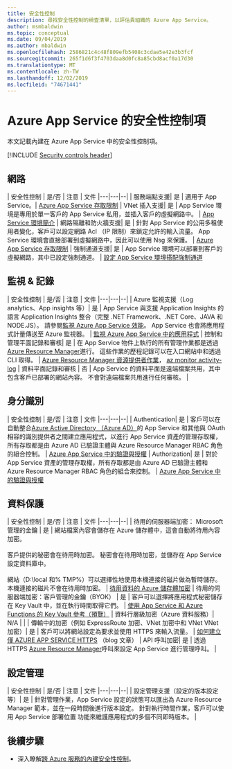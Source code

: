```yaml
---
title: 安全性控制
description: 尋找安全性控制的檢查清單，以評估貴組織的 Azure App Service。
author: msmbaldwin
ms.topic: conceptual
ms.date: 09/04/2019
ms.author: mbaldwin
ms.openlocfilehash: 2586821c4c48f809efb5408c3cdae5e42e3b3fcf
ms.sourcegitcommit: 265f1d6f3f4703daa8d0fc8a85cbd8acf0a17d30
ms.translationtype: MT
ms.contentlocale: zh-TW
ms.lasthandoff: 12/02/2019
ms.locfileid: "74671441"
---
```

# <a name="security-controls-for-azure-app-service"></a>Azure App Service 的安全性控制項

本文記載內建在 Azure App Service 中的安全性控制項。

[!INCLUDE [Security controls header](../../includes/security-controls-header.md)]

## <a name="network"></a>網路

| 安全性控制 | 是/否 | 注意 | 文件
|---|---|--|
| 服務端點支援| 是 | 適用于 App Service。| [Azure App Service 存取限制](app-service-ip-restrictions.md)
| VNet 插入支援| 是 | App Service 環境是專用於單一客戶的 App Service 私用，並插入客戶的虛擬網路中。 | [App Service 環境簡介](environment/intro.md)
| 網路隔離和防火牆支援| 是 | 針對 App Service 的公用多租使用者變化，客戶可以設定網路 Acl （IP 限制）來鎖定允許的輸入流量。  App Service 環境會直接部署到虛擬網路中，因此可以使用 Nsg 來保護。 | [Azure App Service 存取限制](app-service-ip-restrictions.md)
| 強制通道支援| 是 | App Service 環境可以部署到客戶的虛擬網路，其中已設定強制通道。 | [設定 App Service 環境搭配強制通道](environment/forced-tunnel-support.md)

## <a name="monitoring--logging"></a>監視 & 記錄

| 安全性控制 | 是/否 | 注意 | 文件
|---|---|--|
| Azure 監視支援（Log analytics、App insights 等）| 是 | App Service 與支援 Application Insights 的語言 Application Insights 整合（完整 .NET Framework、.NET Core、JAVA 和 NODE.JS）。  請參閱[監視 Azure App Service 效能](../azure-monitor/app/azure-web-apps.md)。 App Service 也會將應用程式計量傳送至 Azure 監視器。 | [監視 Azure App Service 中的應用程式](web-sites-monitor.md)
| 控制和管理平面記錄和審核| 是 | 在 App Service 物件上執行的所有管理作業都是透過[Azure Resource Manager](../azure-resource-manager/index.yml)進行。 這些作業的歷程記錄可以在入口網站中和透過 CLI 取得。 | [Azure Resource Manager 資源提供者作業](../role-based-access-control/resource-provider-operations.md#microsoftweb)， [az monitor activity-log](/cli/azure/monitor/activity-log)
| 資料平面記錄和審核 | 否 | App Service 的資料平面是遠端檔案共用，其中包含客戶已部署的網站內容。  不會對遠端檔案共用進行任何審核。 |

## <a name="identity"></a>身分識別

| 安全性控制 | 是/否 | 注意 |  文件
|---|---|--|
| Authentication| 是 | 客戶可以在自動整合[Azure Active Directory （Azure AD）](../active-directory/index.yml)的 App Service 和其他與 OAuth 相容的識別提供者之間建立應用程式，以進行 App Service 資產的管理存取權，所有存取都是由 Azure AD 已驗證主體與 Azure Resource Manager RBAC 角色的組合控制。 | [Azure App Service 中的驗證與授權](overview-authentication-authorization.md)
| Authorization| 是 | 對於 App Service 資產的管理存取權，所有存取都是由 Azure AD 已驗證主體和 Azure Resource Manager RBAC 角色的組合來控制。  | [Azure App Service 中的驗證與授權](overview-authentication-authorization.md)

## <a name="data-protection"></a>資料保護

| 安全性控制 | 是/否 | 注意 | 文件
|---|---|--|
| 待用的伺服器端加密： Microsoft 管理的金鑰 | 是 | 網站檔案內容會儲存在 Azure 儲存體中，這會自動將待用內容加密。 <br><br>客戶提供的秘密會在待用時加密。 秘密會在待用時加密，並儲存在 App Service 設定資料庫中。<br><br>網站（D:\local 和% TMP%）可以選擇性地使用本機連接的磁片做為暫時儲存。 本機連接的磁片不會在待用時加密。 | [待用資料的 Azure 儲存體加密](../storage/common/storage-service-encryption.md)
| 待用的伺服器端加密：客戶管理的金鑰（BYOK） | 是 | 客戶可以選擇將應用程式秘密儲存在 Key Vault 中，並在執行時間取得它們。 | [使用 App Service 和 Azure Functions 的 Key Vault 參考（預覽）](app-service-key-vault-references.md)
| 資料行層級加密（Azure 資料服務）| N/A | |
| 傳輸中的加密（例如 ExpressRoute 加密、VNet 加密中和 VNet VNet 加密）| 是 | 客戶可以將網站設定為要求並使用 HTTPS 來輸入流量。  | [如何建立僅 AZURE APP SERVICE HTTPS](https://blogs.msdn.microsoft.com/benjaminperkins/2017/11/30/how-to-make-an-azure-app-service-https-only/) （blog 文章）
| API 呼叫加密| 是 | 透過 HTTPS [Azure Resource Manager](../azure-resource-manager/index.yml)呼叫來設定 App Service 進行管理呼叫。 |

## <a name="configuration-management"></a>設定管理

| 安全性控制 | 是/否 | 注意 | 文件
|---|---|--|
| 設定管理支援（設定的版本設定等）| 是 | 針對管理作業，App Service 設定的狀態可以匯出為 Azure Resource Manager 範本，並在一段時間後進行版本設定。 針對執行時間作業，客戶可以使用 App Service 部署位置 功能來維護應用程式的多個不同即時版本。 | 

## <a name="next-steps"></a>後續步驟

- 深入瞭解[跨 Azure 服務的內建安全性控制](../security/fundamentals/security-controls.md)。
